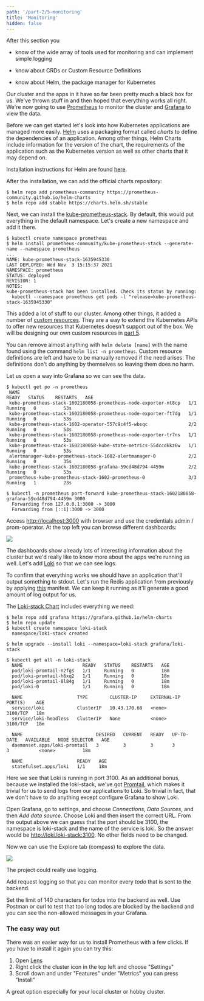 ```yaml
---
path: '/part-2/5-monitoring'
title: 'Monitoring'
hidden: false
---
```


<text-box variant='learningObjectives' name='Learning Objectives'>

After this section you

- know of the wide array of tools used for monitoring and can implement simple logging

- know about CRDs or Custom Resource Definitions

- know about Helm, the package manager for Kubernetes

</text-box>

Our cluster and the apps in it have so far been pretty much a black box for us. We've thrown stuff in and then hoped that everything works all right. We're now going to use [Prometheus](https://prometheus.io/) to monitor the cluster and [Grafana](https://grafana.com/) to view the data.

Before we can get started let's look into how Kubernetes applications are managed more easily. [Helm](https://helm.sh/) uses a packaging format called _charts_ to define the dependencies of an application. Among other things, Helm Charts include information for the version of the chart, the requirements of the application such as the Kubernetes version as well as other charts that it may depend on.

Installation instructions for Helm are found [here](https://helm.sh/docs/intro/install/).

After the installation, we can add the official charts repository:

```shell
$ helm repo add prometheus-community https://prometheus-community.github.io/helm-charts
$ helm repo add stable https://charts.helm.sh/stable
```

Next, we can install the [kube-prometheus-stack](https://artifacthub.io/packages/helm/prometheus-community/kube-prometheus-stack). By default, this would put everything in the default namespace. Let's create a new namespace and add it there.

```shell
$ kubectl create namespace prometheus
$ helm install prometheus-community/kube-prometheus-stack --generate-name --namespace prometheus
...
NAME: kube-prometheus-stack-1635945330
LAST DEPLOYED: Wed Nov  3 15:15:37 2021
NAMESPACE: prometheus
STATUS: deployed
REVISION: 1
NOTES:
kube-prometheus-stack has been installed. Check its status by running:
  kubectl --namespace prometheus get pods -l "release=kube-prometheus-stack-1635945330"
```

This added a lot of stuff to our cluster. Among other things, it added a number of [custom resources](https://kubernetes.io/docs/concepts/extend-kubernetes/api-extension/custom-resources/). They are a way to extend the Kubernetes APIs to offer new resources that Kubernetes doesn't support out of the box. We will be designing our own custom resources in [part 5](https://devopswithkubernetes.com/part5/).

You can remove almost anything with `helm delete [name]` with the name found using the command `helm list -n prometheus`. Custom resource definitions are left and have to be manually removed if the need arises. The definitions don't do anything by themselves so leaving them does no harm.

Let us open a way into Grafana so we can see the data.

```shell
$ kubectl get po -n prometheus
 NAME                                                              READY   STATUS    RESTARTS   AGE
 kube-prometheus-stack-1602180058-prometheus-node-exporter-nt8cp   1/1     Running   0          53s
 kube-prometheus-stack-1602180058-prometheus-node-exporter-ft7dg   1/1     Running   0          53s
 kube-prometheus-stack-1602-operator-557c9c4f5-wbsqc               2/2     Running   0          53s
 kube-prometheus-stack-1602180058-prometheus-node-exporter-tr7ns   1/1     Running   0          53s
 kube-prometheus-stack-1602180058-kube-state-metrics-55dccdkkz6w   1/1     Running   0          53s
 alertmanager-kube-prometheus-stack-1602-alertmanager-0            2/2     Running   0          35s
 kube-prometheus-stack-1602180058-grafana-59cd48d794-4459m         2/2     Running   0          53s
 prometheus-kube-prometheus-stack-1602-prometheus-0                3/3     Running   1          23s

$ kubectl -n prometheus port-forward kube-prometheus-stack-1602180058-grafana-59cd48d794-4459m 3000
  Forwarding from 127.0.0.1:3000 -> 3000
  Forwarding from [::1]:3000 -> 3000
```

Access [http://localhost:3000](http://localhost:3000) with browser and use the credentials admin / prom-operator. At the top left you can browse different dashboards:

<img src="../img/grafana1.png">

The dashboards show already lots of interesting information about the cluster but we'd really like to know more about the apps we're running as well. Let's add [Loki](https://grafana.com/oss/loki/) so that we can see logs.

To confirm that everything works we should have an application that'll output something to stdout. Let's run the Redis application from previously by applying [this](https://raw.githubusercontent.com/kubernetes-hy/material-example/master/app5/manifests/statefulset.yaml) manifest. We can keep it running as it'll generate a good amount of log output for us.

The [Loki-stack Chart](https://github.com/grafana/helm-charts/tree/main/charts/loki-stack) includes everything we need:

```shell
$ helm repo add grafana https://grafana.github.io/helm-charts
$ helm repo update
$ kubectl create namespace loki-stack
  namespace/loki-stack created

$ helm upgrade --install loki --namespace=loki-stack grafana/loki-stack

$ kubectl get all -n loki-stack
  NAME                      READY   STATUS    RESTARTS   AGE
  pod/loki-promtail-n2fgs   1/1     Running   0          18m
  pod/loki-promtail-h6xq2   1/1     Running   0          18m
  pod/loki-promtail-8l84g   1/1     Running   0          18m
  pod/loki-0                1/1     Running   0          18m

  NAME                    TYPE        CLUSTER-IP     EXTERNAL-IP   PORT(S)    AGE
  service/loki            ClusterIP   10.43.170.68   <none>        3100/TCP   18m
  service/loki-headless   ClusterIP   None           <none>        3100/TCP   18m

  NAME                           DESIRED   CURRENT   READY   UP-TO-DATE   AVAILABLE   NODE SELECTOR   AGE
  daemonset.apps/loki-promtail   3         3         3       3            3           <none>          18m

  NAME                    READY   AGE
  statefulset.apps/loki   1/1     18m
```

Here we see that Loki is running in port 3100. As an additional bonus, because we installed the loki-stack, we've got [Promtail](https://grafana.com/docs/loki/latest/clients/promtail/), which makes it trivial for us to send logs from our applications to Loki. So trivial in fact, that we don't have to do anything except configure Grafana to show Loki.

Open Grafana, go to settings, and choose _Connections_, _Data Sources_, and then _Add data source_. Choose Loki and then insert the correct URL. From the output above we can guess that the port should be 3100, the namespace is loki-stack and the name of the service is loki. So the answer would be http://loki.loki-stack:3100. No other fields need to be changed.

Now we can use the Explore tab (compass) to explore the data.

<img src="../img/loki_app_redisapp.png">

<exercise name='Exercise 2.10: Project v1.3'>

  The project could really use logging.

  Add request logging so that you can monitor every _todo_ that is sent to the backend.

  Set the limit of 140 characters for todos into the backend as well. Use Postman or curl to test that too long todos are blocked by the backend and you can see the non-allowed messages in your Grafana.

</exercise>

### The easy way out ###

There was an easier way for us to install Prometheus with a few clicks. If you have to install it again you can try this:

1. Open [Lens](https://k8slens.dev/)
2. Right click the cluster icon in the top left and choose "Settings"
3. Scroll down and under "Features" under "Metrics" you can press "Install"

A great option especially for your local cluster or hobby cluster.
